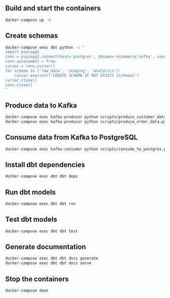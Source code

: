 ## Build and start the containers

```sh
docker-compose up -d
```

## Create schemas

```sh
docker-compose exec dbt python -c "
import psycopg2
conn = psycopg2.connect(host='postgres', dbname='ecommerce_kafka', user='dbt_user', password='dbt_password')
conn.autocommit = True
cursor = conn.cursor()
for schema in ['raw_data', 'staging', 'analytics']:
    cursor.execute(f'CREATE SCHEMA IF NOT EXISTS {schema}')
cursor.close()
conn.close()
"
```

## Produce data to Kafka

```sh
docker-compose exec kafka-producer python scripts/produce_customer_data.py
docker-compose exec kafka-producer python scripts/produce_order_data.py
```

## Consume data from Kafka to PostgreSQL

```sh
docker-compose exec kafka-consumer python scripts/consume_to_postgres.py
```

## Install dbt dependencies

```sh
docker-compose exec dbt dbt deps
```

## Run dbt models

```sh
docker-compose exec dbt dbt run
```

## Test dbt models

```sh
docker-compose exec dbt dbt test
```

## Generate documentation

```sh
docker-compose exec dbt dbt docs generate
docker-compose exec dbt dbt docs serve
```

## Stop the containers

```sh
docker-compose down
```